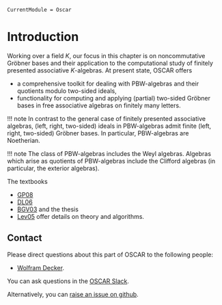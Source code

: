 ```@meta
CurrentModule = Oscar
```

# Introduction

Working over a field $K$, our focus in this chapter is on noncommutative Gröbner bases and their application
to the computational study of finitely presented associative $K$-algebras. At present state, OSCAR offers
- a comprehensive toolkit for dealing with PBW-algebras and their quotients modulo two-sided ideals,
- functionality for computing and applying (partial) two-sided Gröbner bases in free associative algebras on finitely many letters.

!!! note
    In contrast to the general case of finitely presented associative algebras, (left, right, two-sided) ideals in PBW-algebras
    admit finite  (left, right, two-sided) Gröbner bases. In particular, PBW-algebras are Noetherian.

!!! note
    The class of PBW-algebras includes the Weyl algebras. Algebras which arise as quotients of PBW-algebras
    include the Clifford algebras (in particular, the exterior algebras).

The textbooks
- [GP08](@cite)
- [DL06](@cite)
- [BGV03](@cite)
and the thesis
- [Lev05](@cite)
offer details on theory and algorithms.


## Contact

Please direct questions about this part of OSCAR to the following people:
* [Wolfram Decker](https://math.rptu.de/en/wgs/agag/people/head/decker).

You can ask questions in the [OSCAR Slack](https://www.oscar-system.org/community/#slack).

Alternatively, you can [raise an issue on github](https://www.oscar-system.org/community/#how-to-report-issues).
